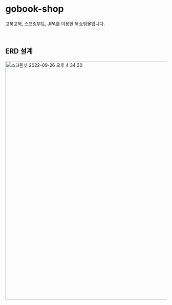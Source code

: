 # gobook-shop
고북고북, 스프링부트, JPA를 이용한 북쇼핑몰입니다.

<br/>

## ERD 설계
<img width="747" alt="스크린샷 2022-09-26 오후 4 34 30" src="https://user-images.githubusercontent.com/53418946/192219066-7aeeaaa4-7dde-4c36-bf8e-f1379747c179.png">
